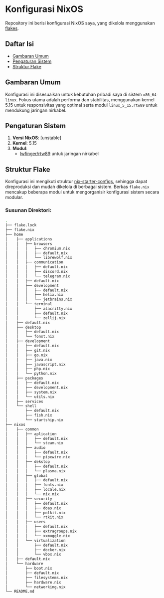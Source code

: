 # Konfigurasi NixOS

Repository ini berisi konfigurasi NixOS saya, yang dikelola menggunakan [flakes](https://nixos.wiki/wiki/Flakes).

## Daftar Isi

- [Gambaran Umum](#gambaran-umum)
- [Pengaturan Sistem](#pengaturan-sistem)
- [Struktur Flake](#struktur-flake)

## Gambaran Umum

Konfigurasi ini disesuaikan untuk kebutuhan pribadi saya di sistem `x86_64-linux`. Fokus utama adalah performa dan
stabilitas, menggunakan kernel 5.15 untuk responsivitas yang optimal serta
modul `linux_5_15.rtw89` untuk mendukung jaringan nirkabel.

## Pengaturan Sistem

1. **Versi NixOS**: [unstable]
2. **Kernel**: 5.15
3. **Modul**:
    - [lwfinger/rtw89](https://github.com/lwfinger/rtw89) untuk jaringan nirkabel

## Struktur Flake

Konfigurasi ini mengikuti struktur [nix-starter-configs](https://github.com/Misterio77/nix-starter-configs), sehingga
dapat direproduksi dan mudah dikelola di berbagai sistem.
Berkas `flake.nix` mencakup beberapa modul untuk mengorganisir konfigurasi sistem secara modular.

### Susunan Direktori:

```bash
.
├── flake.lock
├── flake.nix
├── home
│    ├── applications
│    │   ├── browsers
│    │   │   ├── chromium.nix
│    │   │   ├── default.nix
│    │   │   └── librewolf.nix
│    │   ├── communication
│    │   │   ├── default.nix
│    │   │   ├── discord.nix
│    │   │   └── telegram.nix
│    │   ├── default.nix
│    │   ├── development
│    │   │   ├── default.nix
│    │   │   ├── helix.nix
│    │   │   └── jetbrains.nix
│    │   └── terminal
│    │       ├── alacritty.nix
│    │       ├── default.nix
│    │       └── zellij.nix
│    ├── default.nix
│    ├── desktop
│    │   ├── default.nix
│    │   └── fonst.nix
│    ├── development
│    │   ├── default.nix
│    │   ├── git.nix
│    │   ├── go.nix
│    │   ├── java.nix
│    │   ├── javascript.nix
│    │   ├── php.nix
│    │   └── python.nix
│    ├── packages
│    │   ├── default.nix
│    │   ├── development.nix
│    │   ├── system.nix
│    │   └── utils.nix
│    ├── services
│    └── shell
│        ├── default.nix
│        ├── fish.nix
│        └── startship.nix
├── nixos
│    ├── common
│    │   ├── aplication
│    │   │   ├── default.nix
│    │   │   └── steam.nix
│    │   ├── audio
│    │   │   ├── default.nix
│    │   │   └── pipewire.nix
│    │   ├── dekstop
│    │   │   ├── default.nix
│    │   │   └── plasma.nix
│    │   ├── global
│    │   │   ├── default.nix
│    │   │   ├── fonts.nix
│    │   │   ├── locale.nix
│    │   │   └── nix.nix
│    │   ├── security
│    │   │   ├── default.nix
│    │   │   ├── doas.nix
│    │   │   ├── polkit.nix
│    │   │   └── rtkit.nix
│    │   ├── users
│    │   │   ├── default.nix
│    │   │   ├── extragroups.nix
│    │   │   └── xxmuggle.nix
│    │   └── virtualization
│    │       ├── default.nix
│    │       ├── docker.nix
│    │       └── vbox.nix
│    ├── default.nix
│    └── hardware
│        ├── boot.nix
│        ├── default.nix
│        ├── filesystems.nix
│        ├── hardware.nix
│        └── networking.nix
└── README.md




